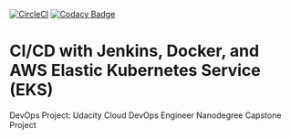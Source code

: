 [![CircleCI](https://circleci.com/gh/mudathirlawal/cicd-with-jenkins-docker-and-aws-eks.svg?style=shield)](https://circleci.com/gh/mudathirlawal/cicd-with-jenkins-docker-and-aws-eks)
[![Codacy Badge](https://app.codacy.com/project/badge/Grade/9b22fa10953040debe27c1861661e187)](https://www.codacy.com/manual/mudathirlawal/cicd-with-jenkins-docker-and-aws-eks?utm_source=github.com&amp;utm_medium=referral&amp;utm_content=mudathirlawal/cicd-with-jenkins-docker-and-aws-eks&amp;utm_campaign=Badge_Grade)

# CI/CD with Jenkins, Docker, and AWS Elastic Kubernetes Service (EKS)
  DevOps Project: Udacity Cloud DevOps Engineer Nanodegree Capstone Project
  